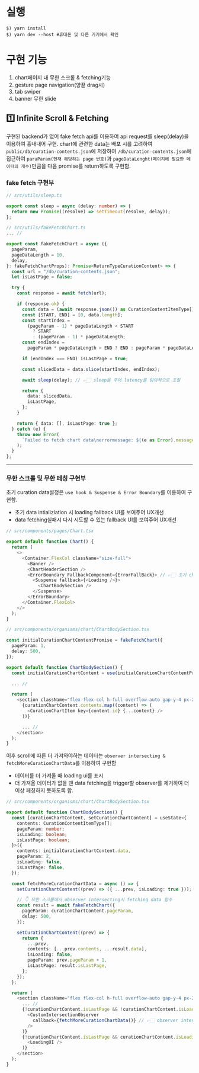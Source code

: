 # 실행
```shell
$) yarn install
$) yarn dev --host #휴대폰 및 다른 기기에서 확인
```

# 구현 기능

1. chart페이지 내 무한 스크롤 & fetching기능
2. gesture page navigation(양끝 drag시)
3. tab swiper
4. banner 무한 slide


## 1️⃣ Infinite Scroll & Fetching

구현된 backend가 없어 fake fetch api를 이용하여 api request를 sleep(delay)을 이용하여 흉내내어 구현.
chart에 관련한 data는 배포 시를 고려하여 `public/db/curation-contents.json`에 저장하여 `/db/curation-contents.json`에 
접근하여 `paraParam(현재 해당하는 page 번호)`과 `pageDataLenght(페이지에 필요한 데이터의 개수)`만큼을 다음 promise를 return하도록 구현함.

### fake fetch 구현부
```typescript
// src/utils/sleep.ts

export const sleep = async (delay: number) => {
  return new Promise((resolve) => setTimeout(resolve, delay));
};
```

```typescript
// src/utils/fakeFetchChart.ts
... //

export const fakeFetchChart = async ({
  pageParam,
  pageDataLength = 10,
  delay,
}: fakeFetchChartProps): Promise<ReturnTypeCurationContent> => {
  const url = "/db/curation-contents.json";
  let isLastPage = false;

  try {
    const response = await fetch(url);

    if (response.ok) {
      const data = (await response.json()) as CurationContentItemType[];
      const [START, END] = [0, data.length];
      const startIndex =
        (pageParam - 1) * pageDataLength < START
          ? START
          : (pageParam - 1) * pageDataLength;
      const endIndex =
        pageParam * pageDataLength > END ? END : pageParam * pageDataLength;

      if (endIndex === END) isLastPage = true;

      const slicedData = data.slice(startIndex, endIndex);

      await sleep(delay); // 👉🏻 sleep을 주어 latency를 임의적으로 조절

      return {
        data: slicedData,
        isLastPage,
      };
    }

    return { data: [], isLastPage: true };
  } catch (e) {
    throw new Error(
      `Failed to fetch chart data\nerrormessage: ${(e as Error).message}`
    );
  }
};
```

---

### 무한 스크롤 및 무한 페칭 구현부

초기 curation data설정은 `use hook & Suspense & Error Boundary`를 이용하여 구현함.

- 초기 data intializiation 시 loading fallback UI를 보여주어 UX개선
- data fetching실패시 다시 시도할 수 있는 fallback UI를 보여주어 UX개선

```typescript
// src/components/pages/Chart.tsx

export default function Chart() {
  return (
    <>
      <Container.FlexCol className="size-full">
        <Banner />
        <ChartHeaderSection />
        <ErrorBoundary FallbackComponent={ErrorFallBack}> // 👉🏻 초기 chart에 대한 fallback UI설정
          <Suspense fallback={<Loading />}>
            <ChartBodySection />
          </Suspense>
        </ErrorBoundary>
      </Container.FlexCol>
    </>
  );
}

```

```typescript
// src/components/organisms/chart/ChartBodySection.tsx

const initialCurationChartContentPromise = fakeFetchChart({
  pageParam: 1,
  delay: 500,
});

export default function ChartBodySection() {
  const initialCurationChartContent = use(initialCurationChartContentPromise);

  ... //

  return (
    <section className="flex flex-col h-full overflow-auto gap-y-4 px-2 pb-2">
      {curationChartContent.contents.map((content) => (
        <CurationChartItem key={content.id} {...content} />
      ))}

      ... //
    </section>
  );
}
```

이후 scroll에 따른 더 가져와야하는 데이터는 `observer intersecting & fetchMoreCurationChartData`를 이용하여 구현함

- 데이터를 더 가져올 때 loading ui를 표시
- 더 가져올 데이터가 없을 땐 data fetching을 trigger할 observer를 제거하여 더 이상 페칭하지 못하도록 함.

```typescript
// src/components/organisms/chart/ChartBodySection.tsx

export default function ChartBodySection() {
  const [curationChartContent, setCurationChartContent] = useState<{
    contents: CurationContentItemType[];
    pageParam: number;
    isLoading: boolean;
    isLastPage: boolean;
  }>({
    contents: initialCurationChartContent.data,
    pageParam: 2,
    isLoading: false,
    isLastPage: false,
  });

  const fetchMoreCurationChartData = async () => {
    setCurationChartContent((prev) => ({ ...prev, isLoading: true }));

    // 👇 무한 스크롤에서 observer intersecting시 fetching data 함수
    const result = await fakeFetchChart({
      pageParam: curationChartContent.pageParam,
      delay: 500,
    });

    setCurationChartContent((prev) => {
      return {
        ...prev,
        contents: [...prev.contents, ...result.data],
        isLoading: false,
        pageParam: prev.pageParam + 1,
        isLastPage: result.isLastPage,
      };
    });
  };

  return (
    <section className="flex flex-col h-full overflow-auto gap-y-4 px-2 pb-2">
      ... //
      {!curationChartContent.isLastPage && !curationChartContent.isLoading && (
        <CustomIntersectionObserver
          callback={fetchMoreCurationChartData()} // 👉🏻 observer intersecting시 데이터 더 가져옴
        />
      )}
      {!curationChartContent.isLastPage && curationChartContent.isLoading && (
        <LoadingUI />
      )}
    </section>
  );
}
```
